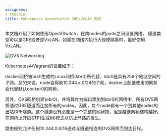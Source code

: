 ```yaml
---
assignees:
- thockin
title: Kubernetes OpenVSwitch GRE/VxLAN 网络
---
```



本文档介绍了如何使用OpenVSwitch，在跨nodes的pods之间设置网络。
隧道类型可以是GRE或者是VxLAN。如需在网络内执行大规模隔离时，最好使用VxLAN。

![OVS Networking](/images/docs/ovs-networking.png)


Kubernetes中Vagrant的设置如下：


docker网桥被brctl生成的Linux网桥(kbr0)所代替，kbr0是具有256个地址空间的子网。总的来说，node会得到10.244.x.0/24的子网，docker上配置使用的网桥会代替默认docker0的网桥。


另外，OVS网桥创建(obr0)，并将其作为端口添加到kbr0的网桥中。所有OVS网桥通过GRE隧道而连接所有的nodes。因此，每个node都有一个到其他nodes的出站GRE隧道。这个隧道没有必要是一个完整的网状物，但是越像网状结构越好。在网桥上开启STP(生成树)模式以防止环路的发生。


路由规则允许任何10.244.0.0/16通过与隧道相连的OVS网桥而到达目标。




